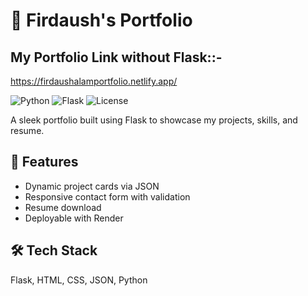 # 🚀 Firdaush's Portfolio

## My Portfolio Link without Flask::-
https://firdaushalamportfolio.netlify.app/ 

![Python](https://img.shields.io/badge/Python-3.11-blue)
![Flask](https://img.shields.io/badge/Flask-WebApp-lightgrey)
![License](https://img.shields.io/badge/License-MIT-green)

A sleek portfolio built using Flask to showcase my projects, skills, and resume.

## 📁 Features
- Dynamic project cards via JSON
- Responsive contact form with validation
- Resume download
- Deployable with Render

## 🛠️ Tech Stack
Flask, HTML, CSS, JSON, Python
